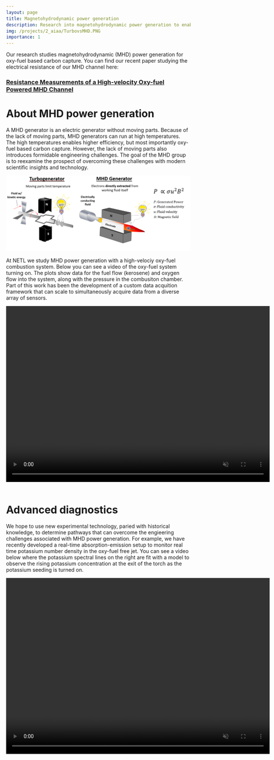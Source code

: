 ```yaml
---
layout: page
title: Magnetohydrodynamic power generation
description: Research into magnetohydrodynamic power generation to enable oxy-fuel carbon capture
img: /projects/2_aiaa/TurbovsMHD.PNG
importance: 1
---
```


Our research studies magnetohydrodynamic (MHD) power generation for oxy-fuel based carbon capture.  You can find our recent paper studying the electrical resistance of our MHD channel here:
### [Resistance Measurements of a High-velocity Oxy-fuel Powered MHD Channel](https://arc.aiaa.org/doi/10.2514/6.2020-3656)


# About MHD power generation

A MHD generator is an electric generator without moving parts. Because of the
lack of moving parts, MHD generators can run at high temperatures. The high
temperatures enables higher efficiency, but most importantly oxy-fuel based
carbon capture. However, the lack of moving parts also introduces formidable
engineering challenges. The goal of the MHD group is to reexamine the prospect
of overcoming these challenges with modern scientific insights and technology. 


<img src="TurbovsMHD.PNG" style="width:1000px;"/>

<!-- ![](TurbovsMHD.PNG =250x)   -->


At NETL we study MHD power generation with a high-velociy oxy-fuel combustion system. Below you can see a video of the oxy-fuel system turning on. The plots show data for the fuel flow (kerosene) and oxygen flow into the system, along with the pressure in the combusiton chamber. Part of this work has been the development of a custom data acquition framework that can scale to simultaneously acquire data from a diverse array of sensors. 

<video width="720" height="480" controls autoplay muted loop>
  <source src="TorchOn_embed.mp4" type="video/mp4">
    Your browser does not support the video tag.
</video> 
<br/><br/>



# Advanced diagnostics     


We hope to use new experimental technology, paried with historical knowledge, to determine pathways that can overcome the engieering challenges associated with MHD power generation. For example, we have recently developed a real-time absorption-emission setup to monitor real time potassium number density in the oxy-fuel free jet. You can see a video below where the potassium spectral lines on the right are fit with a model to observe the rising potassium concentration at the exit of the torch as the potassium seeding is turned on. 




<video width="720" height="480" controls autoplay muted loop>
  <source src="Seedon_embed.mp4" type="video/mp4">
    Your browser does not support the video tag.
</video> 




